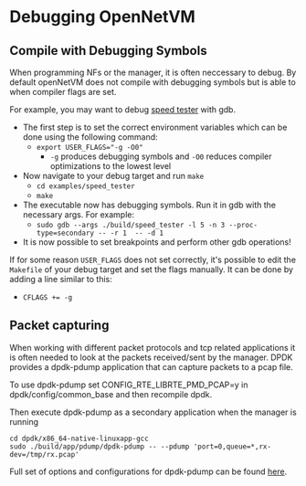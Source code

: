 Debugging OpenNetVM
==

Compile with Debugging Symbols
--

When programming NFs or the manager, it is often neccessary to debug. 
By default openNetVM does not compile with debugging symbols but is able to when compiler flags are set. 

For example, you may want to debug [speed tester][speed_tester] with gdb.
- The first step is to set the correct environment variables which can be done using the following command:
  + `export USER_FLAGS="-g -O0"`
    - `-g` produces debugging symbols and `-O0` reduces compiler optimizations to the lowest level
- Now navigate to your debug target and run `make`
  + `cd examples/speed_tester`
  + `make`
- The executable now has debugging symbols. Run it in gdb with the necessary args. For example:
  + `sudo gdb --args ./build/speed_tester -l 5 -n 3 --proc-type=secondary -- -r 1  -- -d 1`
- It is now possible to set breakpoints and perform other gdb operations!

If for some reason `USER_FLAGS` does not set correctly, it's possible to edit the `Makefile` of your debug target and set the flags manually.
It can be done by adding a line similar to this:
- `CFLAGS += -g`

Packet capturing
--
When working with different packet protocols and tcp related applications it is often needed to look at the packets received/sent by the manager. DPDK provides a dpdk-pdump application that can capture packets to a pcap file.  

To use dpdk-pdump set CONFIG_RTE_LIBRTE_PMD_PCAP=y in dpdk/config/common_base and then recompile dpdk.  

Then execute dpdk-pdump as a secondary application when the manager is running
```
cd dpdk/x86_64-native-linuxapp-gcc
sudo ./build/app/pdump/dpdk-pdump -- --pdump 'port=0,queue=*,rx-dev=/tmp/rx.pcap'
```
Full set of options and configurations for dpdk-pdump can be found [here][dpdk-pdump].
 
[dpdk-pdump]: http://dpdk.org/doc/guides/tools/pdump.html#example
[speed_tester]: ../examples/speed_tester
